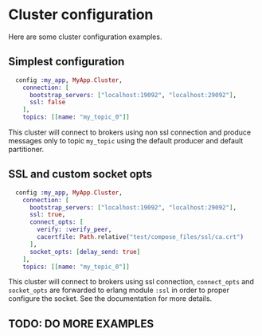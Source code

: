 # Cluster configuration

Here are some cluster configuration examples.

## Simplest configuration

```elixir
  config :my_app, MyApp.Cluster,
    connection: [
      bootstrap_servers: ["localhost:19092", "localhost:29092"],
      ssl: false
    ],
    topics: [[name: "my_topic_0"]]
```

This cluster will connect to brokers using non ssl connection and produce messages only to topic `my_topic` using the default producer and default partitioner.

## SSL and custom socket opts

```elixir
  config :my_app, MyApp.Cluster,
    connection: [
      bootstrap_servers: ["localhost:19092", "localhost:29092"],
      ssl: true,
      connect_opts: [
        verify: :verify_peer,
        cacertfile: Path.relative("test/compose_files/ssl/ca.crt")
      ],
      socket_opts: [delay_send: true]
    ],
    topics: [[name: "my_topic_0"]]
```

This cluster will connect to brokers using ssl connection, `connect_opts` and `socket_opts` are forwarded to erlang module `:ssl` in order to proper configure the socket. See the documentation for more details.

## TODO: DO MORE EXAMPLES